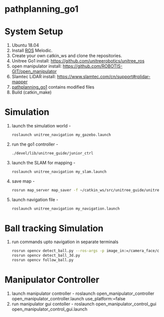 # pathplanning_go1

# System Setup
1. Ubuntu 18.04
2. Install [ROS](http://wiki.ros.org/) Melodic.
3. Create your own catkin_ws and clone the repositories.
4. Unitree Go1 install: https://github.com/unitreerobotics/unitree_ros
5. open manipulator install: https://github.com/ROBOTIS-GIT/open_manipulator
6. Slamtec LiDAR install: https://www.slamtec.com/cn/support#rplidar-mapper
7. [pathplanning_go1](https://github.com/vchint6/pathplanning_go1) contains modified files
8. Build (catkin_make)


# Simulation
1. launch the simulation world -
   ```bash
   roslaunch unitree_navigation my_gazebo.launch
3. run the go1 controller -
   ```bash
   ./devel/lib/unitree_guide/junior_ctrl
5. launch the SLAM for mapping -
   ```bash
   roslaunch unitree_navigation my_slam.launch
7. save map -
   ```bash
   rosrun map_server map_saver -f ~/catkin_ws/src/unitree_guide/unitree_navigation/maps/sim_map
9. launch navigation file -
   ```bash
   roslaunch unitree_navigation my_navigation.launch

# Ball tracking Simulation
1. run commands upto navigation in separate terminals
   ```bash
   rosrun opencv detect_ball.py --ros-args -p image_in:=/camera_face/color/image_raw
   rosrun opencv detect_ball_3d.py
   rosrun opencv follow_ball.py


# Manipulator Controller
1. launch manipulator controller - roslaunch open_manipulator_controller open_manipulator_controller.launch use_platform:=false
2. run manipulator gui contoller - roslaunch open_manipulator_control_gui open_manipulator_control_gui.launch
   

